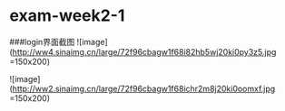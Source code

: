 # exam-week2-1
###login界面截图
![image](http://ww4.sinaimg.cn/large/72f96cbagw1f68i82hb5wj20ki0py3z5.jpg =150x200)

![image](http://ww2.sinaimg.cn/large/72f96cbagw1f68ichr2m8j20ki0oomxf.jpg =150x200)

